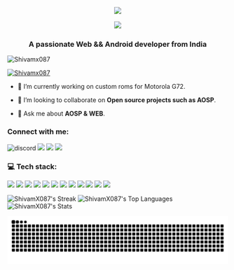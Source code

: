 <p align="center">
  <a href="https://git.io/typing-svg"><img src="https://readme-typing-svg.demolab.com/?lines=Hi+👋,+I am Shivam+Jindal&font=Fira%20Code&center=true&width=380&height=50&color=E6F740" /> </a>
</p>

<p align="center">
<img width="250px" src="https://github.com/user-attachments/assets/b6f70537-e514-4cd0-9890-3f57eb901fa1">
 </p>

<h3 align="center"> A passionate Web && Android developer from India</h3>

<p align="left"> <img src="https://komarev.com/ghpvc/?username=shivamx087&label=Profile%20views&color=0e75b6&style=flat" alt="Shivamx087" /> </p>

<p align="left"> <a href="https://github.com/ryo-ma/github-profile-trophy"><img src="https://github-profile-trophy.vercel.app/?username=Shivamx087" alt="Shivamx087" /></a> </p>

- 🌱 I’m currently working on custom roms for Motorola G72.

- 👯 I’m looking to collaborate on **Open source projects such as AOSP**.

- 💬 Ask me about **AOSP & WEB**.

<h3 align="left">Connect with me:</h3>
<p align="auto" margin="auto">
<img src="https://img.shields.io/badge/Discord-5865F2?style=for-the-badge&logo=discord&logoColor=white" alt="discord" /> <img src="https://img.shields.io/badge/Telegram-2CA5E0?style=for-the-badge&logo=telegram&logoColor=white"/> <img src="https://img.shields.io/badge/Gmail-D14836?style=for-the-badge&logo=gmail&logoColor=white"/> <img src="https://img.shields.io/badge/Reddit-FF4500?style=for-the-badge&logo=reddit&logoColor=white"/>
</p>

<h3 align="left">💻 Tech stack:</h3>
<p align="auto" margin="auto">
<img src="https://img.shields.io/badge/C-00599C?style=for-the-badge&logo=c&logoColor=white"/> <img src="https://img.shields.io/badge/Shell_Script-121011?style=for-the-badge&logo=gnu-bash&logoColor=white"/> <img src="https://img.shields.io/badge/JavaScript-323330?style=for-the-badge&logo=javascript&logoColor=F7DF1E"/>
<img src="https://img.shields.io/badge/HTML5-E34F26?style=for-the-badge&logo=html5&logoColor=white"/> <img src="https://img.shields.io/badge/Android-3DDC84?style=for-the-badge&logo=android&logoColor=white"/> <img src="https://img.shields.io/badge/Kotlin-B125EA?style=for-the-badge&logo=kotlin&logoColor=white"/> <img src="https://img.shields.io/badge/Python-FFD43B?style=for-the-badge&logo=python&logoColor=blue"/> <img src="https://img.shields.io/badge/NeoVim-%2357A143.svg?&style=for-the-badge&logo=neovim&logoColor=white" /> <img src="https://img.shields.io/badge/CSS3-1572B6?style=for-the-badge&logo=css3&logoColor=white"/> <img src="https://img.shields.io/badge/Gitpod-000000?style=for-the-badge&logo=gitpod&logoColor=#FFAE33"/> <img src="https://img.shields.io/badge/React-20232A?style=for-the-badge&logo=react&logoColor=61DAFB"/> <img src="https://img.shields.io/badge/c++-%2300599C.svg?style=for-the-badge&logo=c%2B%2B&logoColor=white"/>
</p>

![ShivamX087's Streak](https://github-readme-streak-stats.herokuapp.com/?user=ShivamX087&theme=blueberry&hide_border=false)
![ShivamX087's Top Languages](https://github-readme-stats.vercel.app/api/top-langs/?username=ShivamX087&theme=blueberry&show_icons=true&hide_border=false&layout=compact)
![ShivamX087's Stats](https://github-readme-stats.vercel.app/api?username=ShivamX087&theme=blueberry&show_icons=true&hide_border=false&count_private=true)

<picture>
  <source media="(prefers-color-scheme: dark)" srcset="https://raw.githubusercontent.com/ShivamX087/ShivamX087/output/github-contribution-grid-snake-dark.svg">
  <source media="(prefers-color-scheme: light)" srcset="https://raw.githubusercontent.com/ShivamX087/ShivamX087/output/github-contribution-grid-snake.svg">
  <img alt="github contribution grid snake animation" src="https://raw.githubusercontent.com/ShivamX087/ShivamX087/output/github-contribution-grid-snake.svg">
</picture>
